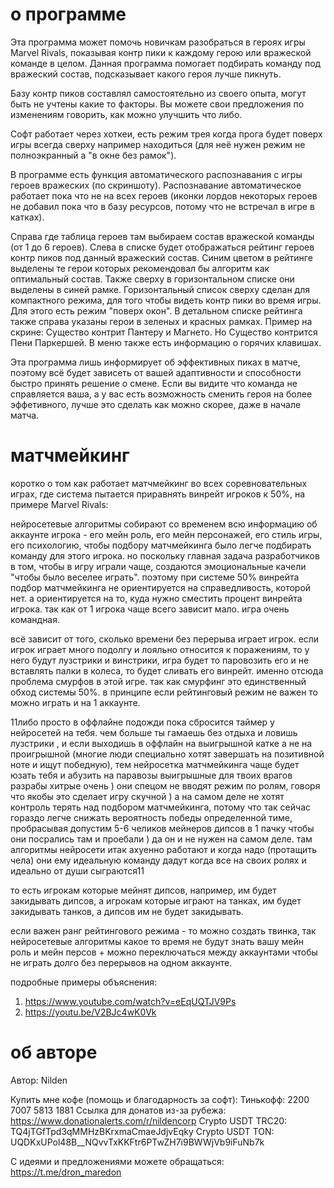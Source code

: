 # о программе
Эта программа может помочь новичкам разобраться в героях игры Marvel Rivals, показывая контр пики к каждому герою или вражеской команде в целом.
Данная программа помогает подбирать команду под вражеский состав, подсказывает какого героя лучше пикнуть. 

Базу контр пиков составлял самостоятельно из своего опыта, могут быть не учтены какие то факторы. Вы можете свои предложения по изменениям говорить, как можно улучшить что либо. 
 
Софт работает через хоткеи, есть режим трея когда прога будет поверх игры всегда сверху например находиться (для неё нужен режим не полноэкранный а "в окне без рамок"). 

В программе есть функция автоматического распознавания с игры героев вражеских (по скриншоту). Распознавание автоматическое работает пока что не на всех героев (иконки лордов некоторых героев не добавил пока что в базу ресурсов, потому что не встречал в игре в катках).

Справа где таблица героев там выбираем состав вражеской команды (от 1 до 6 героев). 
Слева в списке будет отображаться рейтинг героев контр пиков под данный вражеский состав. 
Синим цветом в рейтинге выделены те герои которых рекомендовал бы алгоритм как оптимальный состав. 
Также сверху в горизонтальном списке они выделены в синей рамке. Горизонтальный список сверху сделан для компактного режима, для того чтобы видеть контр пики во время игры. Для этого есть режим "поверх окон". 
В детальном списке рейтинга также справа указаны герои в зеленых и красных рамках. Пример на скрине: Существо контрит Пантеру и Магнето. Но Существо контрится Пени Паркершей. 
В меню также есть информацию о горячих клавишах.

Эта программа лишь информирует об эффективных пиках в матче, поэтому всё будет зависеть от вашей адаптивности и способности быстро принять решение о смене. Если вы видите что команда не справляется ваша, а у вас есть возможность сменить героя на более эффетивного, лучше это сделать как можно скорее, даже в начале матча.

# матчмейкинг
коротко о том как работает матчмейкинг во всех соревновательных играх, где система пытается приравнять винрейт игроков к 50%, на примере Marvel Rivals:

нейросетевые алгоритмы собирают со временем всю информацию об аккаунте игрока - его мейн роль, его мейн персонажей, его стиль игры, его психологию, чтобы подбору матчмейкинга было легче подбирать команду для этого игрока. но поскольку главная задача разработчиков в том, чтобы в игру играли чаще, создаются эмоциональные качели "чтобы было веселее играть". поэтому при системе 50% винрейта подбор матчмейкинга не ориентируется на справедливость, которой нет. а ориентируется на то, куда нужно сместить процент винрейта игрока. так как от 1 игрока чаще всего зависит мало. игра очень командная.

всё зависит от того, сколько времени без перерыва играет игрок. если игрок играет много подолгу и лояльно относится к поражениям, то у него будут лузстрики и винстрики, игра будет то паровозить его и не вставлять палки в колеса, то будет сливать его винрейт. именно отсюда проблема смурфов в этой игре. так как смурфинг это единственный обход системы 50%. в принципе если рейтинговый режим не важен то можно играть и на 1 аккаунте.

  11либо просто в оффлайне подожди пока сбросится таймер у нейросетей на тебя. чем больше ты гамаешь без отдыха и ловишь лузстрики , и если выходишь в оффлайн на выигрышной катке а не на проигрышной (многие люди специально хотят завершать на позитивной ноте и ищут победную), тем нейросетка матчмейкинга чаще будет юзать тебя и абузить на паравозы выигрышные для твоих врагов
  разрабы хитрые очень ) они спецом не вводят режим по ролям, говоря что якобы это сделает игру скучной ) а на самом деле не хотят контроль терять над подбором матчмейкинга, потому что так сейчас гораздо легче снижать вероятность победы определенной тиме, пробрасывая допустим 5-6 челиков мейнеров дипсов в 1 пачку чтобы они посрались там и проебали )
  да он и не нужен на самом деле. там алгоритмы нейросети итак ахуенно работают и когда надо (протащить чела) они ему идеальную команду дадут когда все на своих ролях и идеально от души сыграются11

то есть игрокам которые мейнят дипсов, например, им будет закидывать дипсов, а игрокам которые играют на танках, им будет закидывать танков, а дипсов им не будет закидывать.

если важен ранг рейтингового режима - то можно создать твинка, так нейросетевые алгоритмы какое то время не будут знать вашу мейн роль и мейн персов + можно переключаться между аккаунтами чтобы не играть долго без перерывов на одном аккаунте.



подробные примеры объяснения:
1. https://www.youtube.com/watch?v=eEqUQTJV9Ps
2. https://youtu.be/V2BJc4wK0Vk

# об авторе
Автор: Nilden

Купить мне кофе (помощь и благодарность за софт):
Тинькофф: 2200 7007 5813 1881
Ссылка для донатов из-за рубежа: https://www.donationalerts.com/r/nildencorp
Crypto USDT TRC20:
TQ4jTGfTpd3qMMHzBKrxmaCmaeJdjvEqky
Crypto USDT TON:
UQDKxUPol48B__NQvvTxKKFtr6PTwZH7i9BWWjVb9iFuNb7k

C идеями и предложениями можете обращаться:
https://t.me/dron_maredon



